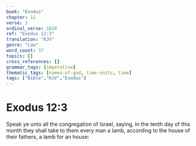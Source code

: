 ```yaml
---
book: "Exodus"
chapter: 12
verse: 3
ordinal_verse: 1820
ref: "Exodus 12:3"
translation: "KJV"
genre: "Law"
word_count: 37
topics: []
cross_references: []
grammar_tags: [imperative]
thematic_tags: [names-of-god, time-units, time]
tags: ["Bible","KJV","Exodus"]
---
```


# Exodus 12:3

Speak ye unto all the congregation of Israel, saying, In the tenth day of this month they shall take to them every man a lamb, according to the house of their fathers, a lamb for an house:
